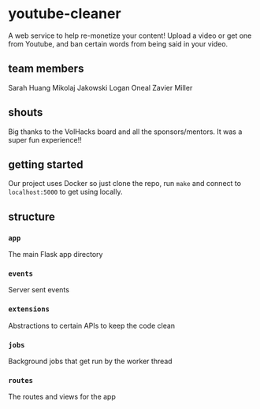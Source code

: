# youtube-cleaner

A web service to help re-monetize your content! Upload a video or get one from Youtube, and ban certain words from being said in your video.

## team members

Sarah Huang
Mikolaj Jakowski
Logan Oneal
Zavier Miller

## shouts

Big thanks to the VolHacks board and all the sponsors/mentors. It was a super fun experience!!

## getting started

Our project uses Docker so just clone the repo, run `make` and connect to `localhost:5000` to get using locally.

## structure

### `app`

The main Flask app directory

### `events`

Server sent events

### `extensions`

Abstractions to certain APIs to keep the code clean

### `jobs`

Background jobs that get run by the worker thread

### `routes`

The routes and views for the app
